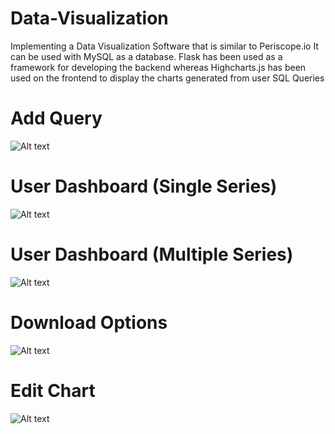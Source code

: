 # Data-Visualization
Implementing a Data Visualization Software that is similar to Periscope.io
It can be used with MySQL as a database.
Flask has been used as a framework for developing the backend whereas Highcharts.js has been used on the frontend to display the charts generated from user SQL Queries

# Add Query
![Alt text](https://github.com/sartaj10/Periscope.io/blob/master/Screen%20Shot%202015-10-07%20at%206.58.39%20pm.png "Query Screen")

# User Dashboard (Single Series)
![Alt text](https://github.com/sartaj10/Periscope.io/blob/master/Screen%20Shot%202015-10-07%20at%206.58.45%20pm.png "Query Screen")

# User Dashboard (Multiple Series)
![Alt text](https://github.com/sartaj10/Periscope.io/blob/master/Screen%20Shot%202015-10-08%20at%202.06.17%20pm.png "Query Screen")

# Download Options
![Alt text](https://github.com/sartaj10/Periscope.io/blob/master/Screen%20Shot%202015-10-08%20at%208.02.13%20pm.png "Query Screen")

# Edit Chart
![Alt text](https://github.com/sartaj10/Periscope.io/blob/master/Screen%20Shot%202015-10-08%20at%208.02.28%20pm.png "Query Screen")
